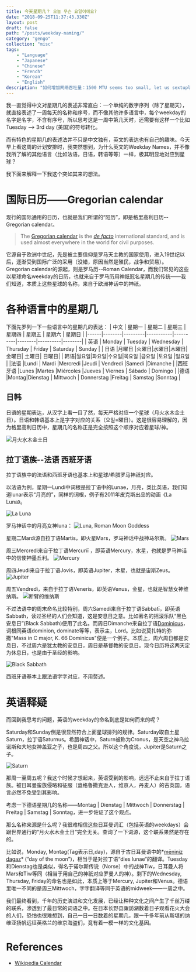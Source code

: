 ```yaml
---
title: 今天星期几？ 오늘 무슨 요일이에요?
date: "2018-09-25T11:37:43.330Z"
layout: post
draft: false
path: "/posts/weekday-naming/"
category: "gengo"
collection: "misc"
tags:
    - "Language"
    - "Japanese"
    - "Chinese"
    - "French"
    - "Korean"
    - "English"
description: "如何增加网络吞吐量：1500 MTU seems too small, let us sextuple it!"
---
```


我一直觉得中文对星期几的表述非常直白：一个单纯的数字序列（除了星期天），就直接表述了一周每天的名称和序号，而不像其他许多语言中，每个weekday的名字是名字，不含有序号，所以思考这是一周中第几天时，还需要有这样一个比如Tuesday --> 3rd day (美国)的符号转化。

而有特色的星期几的表述法并不只是中文独有，英文的表达也有自己的趣味。今天早上看这周的计划安排时，我突然想到，为什么英文的Weekday Names，并不像我所了解的其他语言（比如法语，日语，韩语等等）一样，极其明显地对应到星球？

我下面来解释一下我这个突如其来的想法。

# 国际日历——Gregorian calendar

现行的国际通用的日历，也就是我们所谓的“阳历”，即是格里高利日历--Gregorian calendar。

> The [Gregorian calendar](https://en.wikipedia.org/wiki/Gregorian_calendar "Gregorian calendar") is the *[de facto](https://en.wikipedia.org/wiki/De_facto "De facto")* international standard, and is used almost everywhere in the world for civil purposes.

它源自于欧洲中世纪，先是被主要信仰是罗马天主教的国家使用，进入19世纪以后，逐渐受到国际广泛的采用（没错，原因当然是殖民，战争和贸易）。Gregorian calendar的源起，则是罗马历--Roman Calendar，而我们常见的这些以星球命名weekday的日历，也就来自于罗马历用神祇冠名星期几的传统——我们知道，本质上这些星球的名称，来自于欧洲神话中的神祇。

# 各种语言中的星期几

下面先罗列一下一些语言中的星期几的表达：
| 中文 | 星期一 | 星期二  | 星期三    | 星期四   | 星期五 | 星期六   | 星期日 |
|------|--------|---------|-----------|----------|--------|----------|--------|
| 英语 | Monday | Tuesday | Wednesday | Thursday | Friday | Saturday | Sunday |
| 日语 |月曜日 |火曜日|水曜日|木曜日|金曜日| 土曜日| 日曜日|
| 韩语|월요일|화요일|수요일|목요일 |금요일 |토요일 |일요일 |
|法语 |Lundi | Mardi |Mercredi |Jeudi | Vendredi |Samedi |Dimanche |
|西班牙语 |Lunes  |Martes |Miércoles |Jueves | Viernes | Sábado  | Domingo |
|德语 |Montag|Dienstag | Mittwoch  | Donnerstag |Freitag | Samstag  |Sonntag |

## 日韩
日语的星期表达，从汉字上看一目了然，每天严格对应一个星球（月火水木金土日）。日语和韩语基本上是字字对应的关系（요일=曜日）。这是很容易理解的，因为格里高利日历中，星期几的名称正是完全按照这个顺序对应着星球/神。

![月火水木金土日](https://upload-images.jianshu.io/upload_images/72299-1c1a22bf125dcb79.png?imageMogr2/auto-orient/strip%7CimageView2/2/w/1240)

## 拉丁语族--法语 西班牙语
拉丁语族中的法语和西班牙语也基本上和星球/希腊罗马神祇对应。

以法语为例，星期一Lundi中词根是拉丁语中的Lunae，月亮，类比英语，我们知道lunar表示“月亮的”，同样的词根，例子有2011年皮克斯出品的动画《La Luna》。

![La Luna](https://upload-images.jianshu.io/upload_images/72299-ccb8dae1d4dc30a3.png?imageMogr2/auto-orient/strip%7CimageView2/2/w/1240)

罗马神话中的月亮女神luna：
![Luna, Roman Moon Goddess](https://upload-images.jianshu.io/upload_images/72299-18c01b18ac844107.png?imageMogr2/auto-orient/strip%7CimageView2/2/w/1240)

星期二Mardi源自拉丁语Martis，即火星Mars，罗马神话中战神马尔斯。
![Mars](https://upload-images.jianshu.io/upload_images/72299-635e6f8a1df75a6d.png?imageMogr2/auto-orient/strip%7CimageView2/2/w/1240)

周三Mercredi来自于拉丁语Mercuriī ，即英语Mercury，水星，也就是罗马神话中的信使神墨丘利。
![Mercury](https://upload-images.jianshu.io/upload_images/72299-a7a1ba173cf4cfef.png?imageMogr2/auto-orient/strip%7CimageView2/2/w/1240)

周四Jeudi来自于拉丁语Jovis，即英语Jupiter，木星，也就是宙斯Zeus。
![Jupiter](https://upload-images.jianshu.io/upload_images/72299-fbc84a5998c4a738.png?imageMogr2/auto-orient/strip%7CimageView2/2/w/1240)

周五Vendredi，来自于拉丁语Veneris，即英语Venus，金星，也就是智慧女神维纳斯。
![断臂的维纳斯](https://upload-images.jianshu.io/upload_images/72299-95c4e177c684fda4.png?imageMogr2/auto-orient/strip%7CimageView2/2/w/1240)

不过法语中的周末命名比较特别，周六Samedi来自于拉丁语Sabbatī，即英语Sabbath，读过圣经的人们会知道，这是安息日之意。比如著名的摇滚乐队“黑色安息日”(Black Sabbath)便用了此名。而周日Dimanche来自拉丁语[Dominicus](https://en.wiktionary.org/wiki/dies_Dominicus#Latin "dies Dominicus")，词根同英语dominion, dominate等等，表示主，Lord。比如说莫扎特的弥撒"Mass in C major, K. 66 Dominicus"便是一个例子。本质上，周六周日都是安息日，不过周六是犹太教的安息日，周日是基督教的安息日。现今日历将这两天定为休息日，也是由于圣经的影响。

![Black Sabbath](https://upload-images.jianshu.io/upload_images/72299-23405ccdcb511627.png?imageMogr2/auto-orient/strip%7CimageView2/2/w/1240)

西班牙语基本上跟法语字字对应，不用赘述。

# 英语释疑
而回到我思考的问题，英语的weekday的命名到底是如何而来的呢？

Saturday和Sunday倒是很显然符合上面星球排列的规律。Saturday取自土星Saturn，拉丁语Saturnus。希腊神话中，Saturn被称为Cronus，是天空之神乌拉诺斯和大地女神盖亚之子，也是周四之父。所以这个角度说，Jupiter是Saturn之子。

![Saturn](https://upload-images.jianshu.io/upload_images/72299-e2ded71981001666.png?imageMogr2/auto-orient/strip%7CimageView2/2/w/1240)

那周一至周五呢？我这个时候才想起来，英语受到的影响，远远不止来自于拉丁语族。被日耳曼蛮族侵略和征服（盎格鲁撒克逊人，维京人，丹麦人）的古英国，语言必然不免受到其影响。

考虑一下德语星期几的名称——Montag | Dienstag | Mittwoch  | Donnerstag | Freitag | Samstag  | Sonntag，进一步佐证了这个观点。

那么名称来源是什么呢？我很难相信这些日耳曼词汇（包括英语的weekdays）会跟世界通行的“月火水木金土日”完全无关。查询了一下词源，这个联系果然是存在的。

比如说，Monday, Montag(Tag表示日,day)，源自于古日耳曼语中的*[mēniniz dagaz](https://en.wiktionary.org/wiki/Reconstruction:Proto-Germanic/m%C4%93niniz_dagaz "Reconstruction:Proto-Germanic/mēniniz dagaz")* (“day of the moon”)，相当于是对拉丁语“dies lunae“的翻译。Tuesday和Dienstag也是类似，得名于诺尔斯传说（Norse）中的战神Tiw，日耳曼人将Mars和Tiw等同（相当于用自己的神祇对应罗曼人的神）。剩下的Wednesday, Thursday, Friday的命名也是如此，本质上等于Mercury, Jupiter和Venus。德语里唯一不同的是周三Mittwoch，字字翻译等同于英语的midweek——一周之中。

我们最终看到，千年的历史演进和文化发展，已经让种种文化之间产生了千丝万缕的联系，渗透到了最日常的词语之中。在日本长野县諏訪湖数着日子观看花火大会的人们，恐怕也很难想到，自己一日一日数着的星期几，跟一千多年前从斯堪的纳维亚扬帆远征英格兰的维京海盗们，竟有着一模一样的文化基因。

# References
- [Wikipedia Calendar](https://en.wikipedia.org/wiki/Calendar#Gregorian_calendar)


